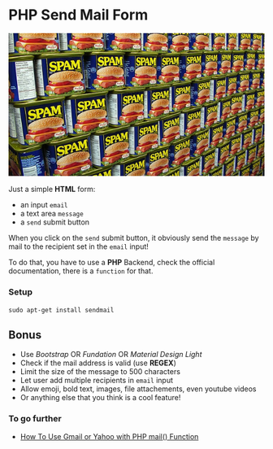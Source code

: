 # PHP Send Mail Form

![MailMan](spam.jpg)

Just a simple **HTML** form:

* an input `email`
* a text area `message`
* a `send` submit button

When you click on the `send` submit button, it obviously send the `message` by mail to the recipient set in the `email` input!

To do that, you have to use a **PHP** Backend, check the official documentation, there is a `function` for that.

### Setup

```shell
sudo apt-get install sendmail
```

## Bonus

* Use _Bootstrap_ OR _Fundation_ OR _Material Design Light_
* Check if the mail address is valid (use **REGEX**)
* Limit the size of the message to 500 characters
* Let user add multiple recipients in `email` input
* Allow emoji, bold text, images, file attachements, even youtube videos
* Or anything else that you think is a cool feature!

### To go further

* [How To Use Gmail or Yahoo with PHP mail() Function](https://www.digitalocean.com/community/tutorials/how-to-use-gmail-or-yahoo-with-php-mail-function)
